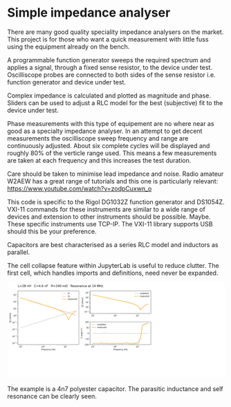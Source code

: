 # Simple impedance analyser

There are many good quality speciality impedance analysers on the market.   This project is for those who want a quick measurement with little fuss using the equipment already on the bench.

A programmable function generator sweeps the required spectrum and applies a signal, through a fixed sense resistor, to the device under test.  Oscilliscope probes are connected to both sides of the sense resistor i.e. function generator and device under test.

Complex impedance is calculated and plotted as magnitude and phase.  Sliders can be used to adjust a RLC model for the best (subjective) fit to the device under test.

Phase measurements with this type of equipement are no where near as good as a specialty impedance analyser.  In an attempt to get decent measurements the oscilliscope sweep frequency and range are continuously adjusted.  About six complete cycles will be displayed and roughly 80% of the verticle range used.  This means a few measurements are taken at each frequency and this increases the test duration.  

Care should be taken to minimise lead impedance and noise.  Radio amateur W2AEW has a great range of tutorials and this one is particularly relevant:  https://www.youtube.com/watch?v=zodpCuxwn_o

This code is specific to the Rigol DG1032Z function generator and DS1054Z.   VXI-11 commands for these instruments are similar to a wide range of devices and extension to other instruments should be possible.  Maybe.  These specific instruments use TCP-IP.  The VXI-11 library supports USB should this be your preference.

Capacitors are best characterised as a series RLC model and inductors as parallel.

The cell collapse feature within JupyterLab is useful to reduce clutter.  The first cell, which handles imports and definitions, need never be expanded.

![Example output](plot.png)

The example is a 4n7 polyester capacitor.  The parasitic inductance and self resonance can be clearly seen.  
